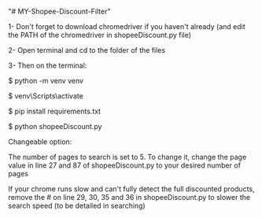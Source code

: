 "# MY-Shopee-Discount-Filter" 

1- Don't forget to download chromedriver if you haven't already (and edit the PATH of the chromedriver in shopeeDiscount.py file)

2- Open terminal and cd to the folder of the files

3- Then on the terminal:
  
$ python -m venv venv
 
$ venv\Scripts\activate

$ pip install requirements.txt

$ python shopeeDiscount.py


Changeable option:

The number of pages to search is set to 5. To change it, change the page value in line 27 and 87 of shopeeDiscount.py to your desired number of pages

If your chrome runs slow and can't fully detect the full discounted products, remove the # on line 29, 30, 35 and 36 in shopeeDiscount.py to slower the search speed (to be detailed in searching)
